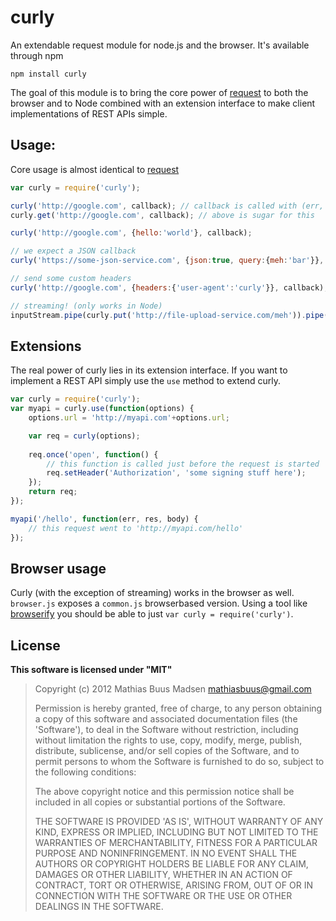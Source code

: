 # curly

An extendable request module for node.js and the browser.
It's available through npm

	npm install curly

The goal of this module is to bring the core power of [request](https://github.com/mikeal/request) to both the browser and to Node combined with an extension interface to make client implementations of REST APIs simple.

## Usage:

Core usage is almost identical to [request](https://github.com/mikeal/request)

``` js
var curly = require('curly');

curly('http://google.com', callback); // callback is called with (err, response, body)
curly.get('http://google.com', callback); // above is sugar for this

curly('http://google.com', {hello:'world'}, callback);

// we expect a JSON callback
curly('https://some-json-service.com', {json:true, query:{meh:'bar'}}, callback);

// send some custom headers
curly('http://google.com', {headers:{'user-agent':'curly'}}, callback);

// streaming! (only works in Node)
inputStream.pipe(curly.put('http://file-upload-service.com/meh')).pipe(outputStream);
```

## Extensions

The real power of curly lies in its extension interface. If you want to implement a REST API simply use the `use` method to extend curly.

``` js
var curly = require('curly');
var myapi = curly.use(function(options) {
	options.url = 'http://myapi.com'+options.url;

	var req = curly(options);
	
	req.once('open', function() {
		// this function is called just before the request is started
		req.setHeader('Authorization', 'some signing stuff here');
	});
	return req;
});

myapi('/hello', function(err, res, body) {
	// this request went to 'http://myapi.com/hello'
});
```

## Browser usage

Curly (with the exception of streaming) works in the browser as well. `browser.js` exposes a `common.js` browserbased version.
Using a tool like [browserify](https://github.com/substack/node-browserify) you should be able to just `var curly = require('curly')`.

## License

**This software is licensed under "MIT"**

> Copyright (c) 2012 Mathias Buus Madsen <mathiasbuus@gmail.com>
> 
> Permission is hereby granted, free of charge, to any person obtaining a copy of this software and associated documentation files (the 'Software'), to deal in the Software without restriction, including without limitation the rights to use, copy, modify, merge, publish, distribute, sublicense, and/or sell copies of the Software, and to permit persons to whom the Software is furnished to do so, subject to the following conditions:
> 
> The above copyright notice and this permission notice shall be included in all copies or substantial portions of the Software.
> 
> THE SOFTWARE IS PROVIDED 'AS IS', WITHOUT WARRANTY OF ANY KIND, EXPRESS OR IMPLIED, INCLUDING BUT NOT LIMITED TO THE WARRANTIES OF MERCHANTABILITY, FITNESS FOR A PARTICULAR PURPOSE AND NONINFRINGEMENT. IN NO EVENT SHALL THE AUTHORS OR COPYRIGHT HOLDERS BE LIABLE FOR ANY CLAIM, DAMAGES OR OTHER LIABILITY, WHETHER IN AN ACTION OF CONTRACT, TORT OR OTHERWISE, ARISING FROM, OUT OF OR IN CONNECTION WITH THE SOFTWARE OR THE USE OR OTHER DEALINGS IN THE SOFTWARE.
